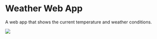 # Weather Web App

A web app that shows the current temperature and weather conditions.

![]({{site.baseurl}}/Weather-435.png)
